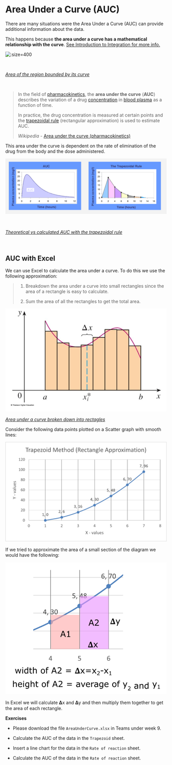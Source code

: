 # Area Under a Curve (AUC)

There are many situations were the Area Under a Curve (AUC) can provide additional information about the data.

This happens because **the area under a curve has a mathematical relationship with the curve**. [See Introduction to Integration for more info.](https://www.mathsisfun.com/calculus/integration-introduction.html)

![](https://upload.wikimedia.org/wikipedia/commons/thumb/9/9f/Integral_example.svg/1024px-Integral_example.svg.png ":size=400")

​

[_Area of the region bounded by its curve_](https://en.wikipedia.org/wiki/Integral)

​

> In the field of [pharmacokinetics](https://en.wikipedia.org/wiki/Pharmacokinetics), the **area under the curve** (**AUC**) describes the variation of a drug [concentration](https://en.wikipedia.org/wiki/Concentration) in [blood plasma](https://en.wikipedia.org/wiki/Blood_plasma) as a function of time.
> 
> In practice, the drug concentration is measured at certain points and the [trapezoidal rule](https://en.wikipedia.org/wiki/Trapezoidal_rule) (rectangular approximation) is used to estimate AUC.
> 
> _Wikipedia_ - [Area under the curve (pharmacokinetics)](https://en.wikipedia.org/wiki/Area_under_the_curve_%28pharmacokinetics%29)

This area under the curve is dependent on the rate of elimination of the drug from the body and the dose administered.

![trapezoidal rule vs AUC ](assets/image-20201006143054375.png)

​

[_Theoretical vs calculated AUC with the trapezoidal rule_](https://en.wikipedia.org/wiki/Integral)

​

## AUC with Excel

We can use Excel to calculate the area under a curve. To do this we use the following approximation:

> 1.  Breakdown the area under a curve into small rectangles since the area of a rectangle is easy to calculate.
>     
> 2.  Sum the area of all the rectangles to get the total area.
>     

![image-20201001143033002](assets/image-20201001143033002.png)

[_Area under a curve broken down into rectagles_](https://www.math.upenn.edu/~rimmer/math103/notes/complete/5pt1and3.pdf)


Consider the following data points plotted on a Scatter graph with smooth lines:

![area_under_curve](assets/area_under_curve.png)

If we tried to approximate the area of a small section of the diagram we would have the following:

![image-20201006145608311](assets/image-20201006145608311.png)

In Excel we will calculate 𝚫x and 𝚫y and then multiply them together to get the area of each rectangle.

**Exercises**

-   Please download the file `AreaUnderCurve.xlsx` in Teams under week 9.
    
-   Calculate the AUC of the data in the `Trapezoid` sheet.
    
-   Insert a line chart for the data in the `Rate of reaction` sheet.
    
-   Calculate the AUC of the data in the `Rate of reaction` sheet.
